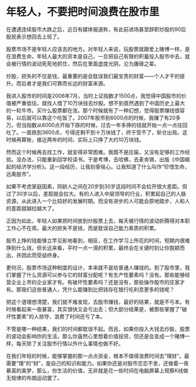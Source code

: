 # 年轻人，不要把时间浪费在股市里

在遭遇连续股市大跌之后，近日有媒体报道称，有此前进场甚至辞职炒股的90后股民表示想回去上班了。 

股票市场不是年轻人应该去的地方。对年轻人来说，玩股票就跟爱上赌博一样，是在浪费生命。年轻人最大的资本是自己，一旦把自己有限的积蓄投入股市中去，就会被行情的波动死死地抓住，然后在里面虚度光阴，沦为庸碌之辈。 

炒股，损失的不仅是钱，最重要的是会耽误我们最宝贵的财富——个人才干的提升。而后者才是我们可靠而长远的财富来源。 

我进入股市的时间是2006年7月，当时上证指数才1500点，我觉得中国股市的价值被严重低估，就找人借了10万块钱去炒股。想不到竟然遇到了中国历史上最大的一轮牛市。买什么股票都在涨。那个时候就有了一种幻想，觉得股票赚钱很容易，以后就可以靠这个吃饭了。2007年股市到6000点的时候，我赚了有20多万。但当指数从6000点开始下跌的时候，过去一年多挣的钱就开始一点一点往回吐了。一直跌到3600点，亏得还剩不到十万块钱了，终于受不了，斩仓出局。这时候再算账，接近两年的时间，实际上只挣了大约10万块钱。 

然而这个时候再去找工作，就变得非常困难。我既不是应届，又没有足够的工作经验。没办法，只能重新回学校读书。于是考博，去哈佛，去麦肯锡，出版《中国崛起的经济学分析》。这一段经历，让我刻骨铭心。让我知道了什么叫作“珍惜生命，远离股市”。 

如果不考虑家庭因素，同龄人之间在20岁到30岁这段时间不会拉开很大差距。但过了30岁以后，差距就会拉大。有的人进入中层领导的行业，积累起自己的人脉资源，从此进入一个比较好的发展时期。而没有进步的人可能会原地踏步，人和人的差距就越拉越大了。 

正因为如此，年轻人如果把时间放到炒股票上去，每天被行情的波动折腾得对本职工作心不在焉，最大的损失不是钱，而是耽误自己能力素质的积累。 

股市上挣的钱能够立竿见影地看到，相反，在工作学习上所花的时间，短期内很难挣到什么钱，但长远来看，平时一点一滴的积累，最终会在关键时刻让你脱颖而出，并因此而受益终身。 

更何况，股票市场这种制度的设计，本来就不是给普通人赚钱的。到了股市里，我们掌握了什么资源可以参与它的财富分配呢？有生产性要素吗？没有。那些能够经营企业上市的企业家才有。有破坏性要素吗？还是没有，那些操作股市的庄家才有。那我们这些普通人，凭什么能赚到比把钱存在银行吃利息更多的钱呢？ 

把这个道理想清楚，我们就不难发现，去股市赚钱，最好的结果，就是不亏本。有时候看起来一夜暴富，其实很快又会亏出去；但大部分结果是，被那些掌握了“破坏性要素”的人掠夺，浪费了时间还亏了本。 

不管是哪一种结果，我们的时间都耽误不起。而且，如果你投入大钱去炒股，股票的波动会影响你的生活，那么你虽然心里想着价值投资，但还是会变成一个赌博一样，每天除了关注股市行情以外什么事情也做不好。 

在我们年轻的时候，能够掌握的那一点点资金，根本不值得浪费时间去“理财”。最需要“理”的“财”，是自己的知识和能力。如果你还是对股市恋恋不舍，还做着一夜暴富的美梦，那么，你生活的价值，无非就是花一些时间在电脑屏幕上观察K线做无规律的布朗运动罢了。